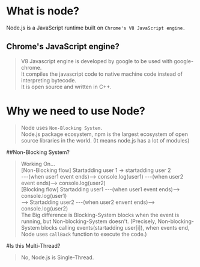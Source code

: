 # What is node?  
Node.js is a JavaScript runtime built on `Chrome's V8 JavaScript engine.`
  
## Chrome's JavaScript engine?  
>V8 Javascript engine is developed by google to be used with google-chrome.  
>It compiles the javascript code to native machine code instead of interpreting bytecode.  
>It is open source and written in C++.  

# Why we need to use Node?  
>Node uses `Non-Blocking System.`  
>Node.js package ecosystem, npm is the largest ecosystem of open source libraries in the world. (It means node.js has a lot of modules) 
 
##Non-Blocking System?  
>Working On...  
>[Non-Blocking flow] Startadding user 1 -> startadding user 2  
---(when user1 event ends)--> console.log(user1) ---(when user2 event ends)--> console.log(user2)  
>[Blocking flow] Startadding user1 ---(when user1 event ends)--> console.log(user1)  
--> Startadding user2 ---(when user2 envent ends)--> console.log(user2)  
>The Big difference is Blocking-System blocks when the event is running, but Non-blocking-System doesn't. (Precisely, Non-blocking-System blocks calling events(startadding user[i]), when events end, Node uses `callBack` function to execute the code.)     

#Is this Multi-Thread?  
>No, Node.js is Single-Thread.  
 





